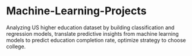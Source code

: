 # Machine-Learning-Projects
Analyzing US higher education dataset by building classification and regression models, translate predictive insights from machine learning models to predict education completion rate, optimize strategy to choose college.
